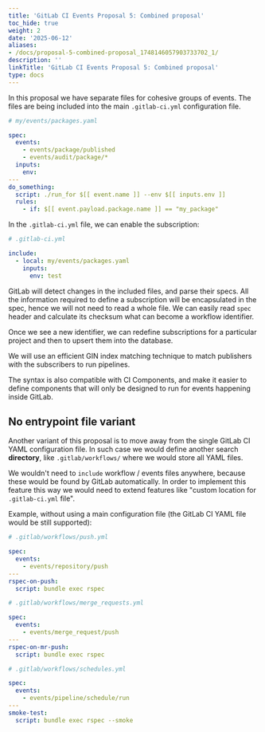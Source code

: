 ```yaml
---
title: 'GitLab CI Events Proposal 5: Combined proposal'
toc_hide: true
weight: 2
date: '2025-06-12'
aliases:
- /docs/proposal-5-combined-proposal_1748146057903733702_1/
description: ''
linkTitle: 'GitLab CI Events Proposal 5: Combined proposal'
type: docs
---
```


In this proposal we have separate files for cohesive groups of events. The
files are being included into the main `.gitlab-ci.yml` configuration file.

```yaml
# my/events/packages.yaml

spec:
  events:
    - events/package/published
    - events/audit/package/*
  inputs:
    env:
---
do_something:
  script: ./run_for $[[ event.name ]] --env $[[ inputs.env ]]
  rules:
    - if: $[[ event.payload.package.name ]] == "my_package"
```

In the `.gitlab-ci.yml` file, we can enable the subscription:

```yaml
# .gitlab-ci.yml

include:
  - local: my/events/packages.yaml
    inputs:
      env: test

```

GitLab will detect changes in the included files, and parse their specs. All
the information required to define a subscription will be encapsulated in the
spec, hence we will not need to read a whole file. We can easily read `spec`
header and calculate its checksum what can become a workflow identifier.

Once we see a new identifier, we can redefine subscriptions for a particular
project and then to upsert them into the database.

We will use an efficient GIN index matching technique to match publishers with
the subscribers to run pipelines.

The syntax is also compatible with CI Components, and make it easier to define
components that will only be designed to run for events happening inside
GitLab.

## No entrypoint file variant

Another variant of this proposal is to move away from the single GitLab CI YAML
configuration file. In such case we would define another search **directory**,
like `.gitlab/workflows/` where we would store all YAML files.

We wouldn't need to `include` workflow / events files anywhere, because these
would be found by GitLab automatically. In order to implement this feature this
way we would need to extend features like "custom location for `.gitlab-ci.yml`
file".

Example, without using a main configuration file (the GitLab CI YAML file would
be still supported):

```yaml
# .gitlab/workflows/push.yml

spec:
  events:
    - events/repository/push
---
rspec-on-push:
  script: bundle exec rspec
```

```yaml
# .gitlab/workflows/merge_requests.yml

spec:
  events:
    - events/merge_request/push
---
rspec-on-mr-push:
  script: bundle exec rspec
```

```yaml
# .gitlab/workflows/schedules.yml

spec:
  events:
    - events/pipeline/schedule/run
---
smoke-test:
  script: bundle exec rspec --smoke
```
